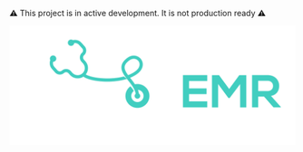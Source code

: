 ⚠️ This project is in active development. It is not production ready ⚠️

![Tensor EMR](./logo.png)


